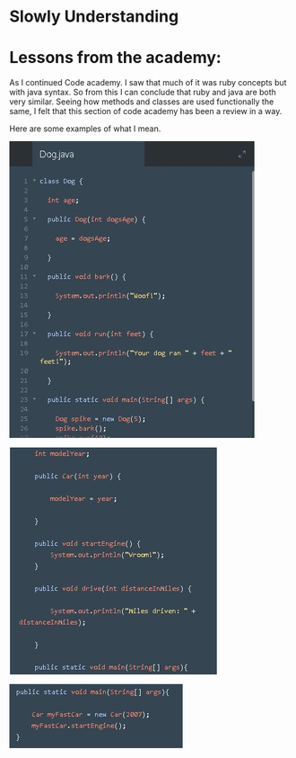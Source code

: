 # Slowly Understanding #

# Lessons from the academy: #

As I continued Code academy. I saw that much of it was ruby concepts but with java syntax. So from this I can conclude that ruby and java are both very similar. Seeing how methods and classes are used functionally the same, I felt that this section of code academy has been a review in a way.

Here are some examples of what I mean.

![capture.jpg](dog.JPG)

![capture.jpg](dog2.JPG)

![capture.jpg](dog3.JPG)